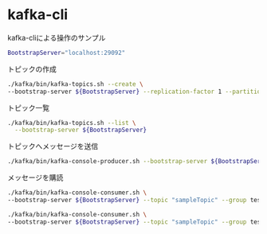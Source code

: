 # kafka-cli

kafka-cliによる操作のサンプル

```sh
BootstrapServer="localhost:29092"
```

トピックの作成

```sh
./kafka/bin/kafka-topics.sh --create \
--bootstrap-server ${BootstrapServer} --replication-factor 1 --partitions 3 --topic "sampleTopic"
```

トピック一覧

```sh
./kafka/bin/kafka-topics.sh --list \
  --bootstrap-server ${BootstrapServer}
```


トピックへメッセージを送信

```sh
./kafka/bin/kafka-console-producer.sh --bootstrap-server ${BootstrapServer} --topic "sampleTopic"
```

メッセージを購読

```sh
./kafka/bin/kafka-console-consumer.sh \
--bootstrap-server ${BootstrapServer} --topic "sampleTopic" --group testgroup --from-beginning

./kafka/bin/kafka-console-consumer.sh \
--bootstrap-server ${BootstrapServer} --topic "sampleTopic" --group testgroup
```
